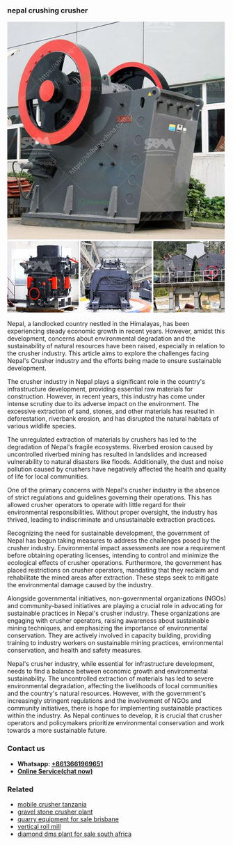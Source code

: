 <h3>nepal crushing crusher</h3><img src='1708498139.jpg' alt=''><p>Nepal, a landlocked country nestled in the Himalayas, has been experiencing steady economic growth in recent years. However, amidst this development, concerns about environmental degradation and the sustainability of natural resources have been raised, especially in relation to the crusher industry. This article aims to explore the challenges facing Nepal's Crusher industry and the efforts being made to ensure sustainable development.</p><p>The crusher industry in Nepal plays a significant role in the country's infrastructure development, providing essential raw materials for construction. However, in recent years, this industry has come under intense scrutiny due to its adverse impact on the environment. The excessive extraction of sand, stones, and other materials has resulted in deforestation, riverbank erosion, and has disrupted the natural habitats of various wildlife species.</p><p>The unregulated extraction of materials by crushers has led to the degradation of Nepal's fragile ecosystems. Riverbed erosion caused by uncontrolled riverbed mining has resulted in landslides and increased vulnerability to natural disasters like floods. Additionally, the dust and noise pollution caused by crushers have negatively affected the health and quality of life for local communities.</p><p>One of the primary concerns with Nepal's crusher industry is the absence of strict regulations and guidelines governing their operations. This has allowed crusher operators to operate with little regard for their environmental responsibilities. Without proper oversight, the industry has thrived, leading to indiscriminate and unsustainable extraction practices.</p><p>Recognizing the need for sustainable development, the government of Nepal has begun taking measures to address the challenges posed by the crusher industry. Environmental impact assessments are now a requirement before obtaining operating licenses, intending to control and minimize the ecological effects of crusher operations. Furthermore, the government has placed restrictions on crusher operators, mandating that they reclaim and rehabilitate the mined areas after extraction. These steps seek to mitigate the environmental damage caused by the industry.</p><p>Alongside governmental initiatives, non-governmental organizations (NGOs) and community-based initiatives are playing a crucial role in advocating for sustainable practices in Nepal's crusher industry. These organizations are engaging with crusher operators, raising awareness about sustainable mining techniques, and emphasizing the importance of environmental conservation. They are actively involved in capacity building, providing training to industry workers on sustainable mining practices, environmental conservation, and health and safety measures.</p><p>Nepal's crusher industry, while essential for infrastructure development, needs to find a balance between economic growth and environmental sustainability. The uncontrolled extraction of materials has led to severe environmental degradation, affecting the livelihoods of local communities and the country's natural resources. However, with the government's increasingly stringent regulations and the involvement of NGOs and community initiatives, there is hope for implementing sustainable practices within the industry. As Nepal continues to develop, it is crucial that crusher operators and policymakers prioritize environmental conservation and work towards a more sustainable future.</p><h3>Contact us</h3><ul><li><strong>Whatsapp:&nbsp;<a href="https://wa.me/8613661969651">+8613661969651</a></strong></li><li><a href="https://swt.shibang-china.com/?git&amp;zhl&amp;nepal crushing crusher"><strong>Online Service(chat now)</strong></a></li></ul><h3>Related</h3><ul><li><a href='mobile crusher tanzania.md'>mobile crusher tanzania</a></li><li><a href='gravel stone crusher plant.md'>gravel stone crusher plant</a></li><li><a href='quarry equipment for sale brisbane.md'>quarry equipment for sale brisbane</a></li><li><a href='vertical roll mill.md'>vertical roll mill</a></li><li><a href='diamond dms plant for sale south africa.md'>diamond dms plant for sale south africa</a></li></ul>